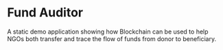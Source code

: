 # Fund Auditor

A static demo application showing how Blockchain can be used to help NGOs both transfer and trace the flow of funds from donor to beneficiary.
